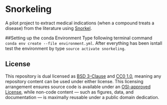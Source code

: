# Snorkeling

A pilot project to extract medical indications (when a compound treats a disease) from the literature using [Snorkel](https://github.com/HazyResearch/snorkel).

##Setting up the conda Environment
Type following terminal command `conda env create --file environment.yml`.
After everything has been isntall test the environment by type `source activate snorkeling`.

## License

This repository is dual licensed as [BSD 3-Clause](LICENSE-BSD.md) and [CC0 1.0](LICENSE-CC0.md), meaning any repository content can be used under either license. This licensing arrangement ensures source code is available under an [OSI-approved License](https://opensource.org/licenses/alphabetical), while non-code content — such as figures, data, and documentation — is maximally reusable under a public domain dedication.
